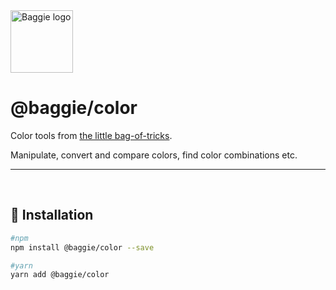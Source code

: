 <img alt="Baggie logo" src="https://github.com/larsmunkholm/baggie/raw/master/graphics/baggie.svg" height="100" />

<h1>@baggie/color</h1>

Color tools from [the little bag-of-tricks](https://github.com/larsmunkholm/baggie#readme).

Manipulate, convert and compare colors, find color combinations etc.
<hr>
<br>

## 🚀 Installation
```bash
#npm
npm install @baggie/color --save

#yarn
yarn add @baggie/color
```
